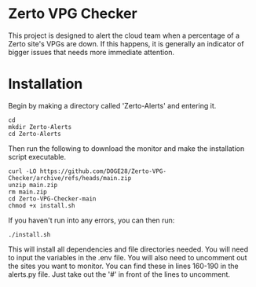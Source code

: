 # Zerto VPG Checker

This project is designed to alert the cloud team when a percentage of a Zerto site's VPGs are down. If this happens, it is generally an indicator of bigger issues that needs more immediate attention.

# Installation

Begin by making a directory called 'Zerto-Alerts' and entering it.

```
cd
mkdir Zerto-Alerts
cd Zerto-Alerts
```

Then run the following to download the monitor and make the installation script executable.

```
curl -LO https://github.com/DOGE28/Zerto-VPG-Checker/archive/refs/heads/main.zip
unzip main.zip
rm main.zip
cd Zerto-VPG-Checker-main
chmod +x install.sh
```

If you haven't run into any errors, you can then run:

```
./install.sh
```

This will install all dependencies and file directories needed. You will need to input the variables in the .env file.
You will also need to uncomment out the sites you want to monitor. You can find these in lines 160-190 in the alerts.py file. Just take out the '#' in front of the lines to uncomment.